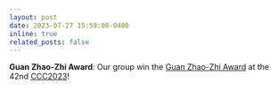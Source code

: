 ```yaml
---
layout: post
date: 2023-07-27 15:59:00-0400
inline: true
related_posts: false
---
```


**Guan Zhao-Zhi Award**: Our group win the [Guan Zhao-Zhi Award](https://www4.mae.cuhk.edu.hk/newsnawards/prof-ben-chens-ph-d-students-win-the-guan-zhao-zhi-award-at-the-42nd-chinese-control-conference/) at the 42nd [CCC2023](https://ccc2023en.nankai.edu.cn/)!
